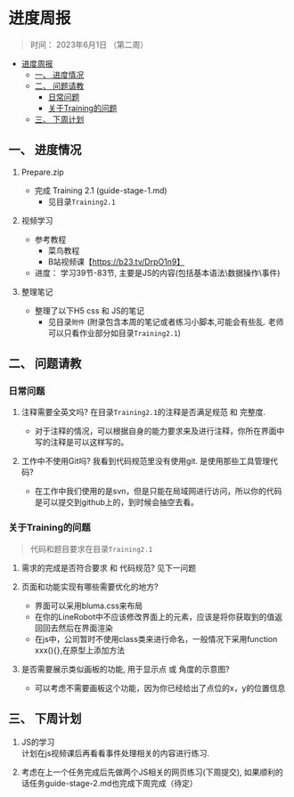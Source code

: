 # 进度周报
> 时间： 2023年6月1日 （第二周）


<!-- @import "[TOC]" {cmd="toc" depthFrom=1 depthTo=6 orderedList=false} -->

<!-- code_chunk_output -->

- [进度周报](#进度周报)
  - [一、 进度情况](#一--进度情况)
  - [二、 问题请教](#二--问题请教)
    - [日常问题](#日常问题)
    - [关于Training的问题](#关于training的问题)
  - [三、 下周计划](#三--下周计划)

<!-- /code_chunk_output -->


## 一、 进度情况
1.  Prepare.zip
    + 完成 Training 2.1 (guide-stage-1.md) 
        - 见目录`Training2.1`

2.  视频学习
    + 参考教程
        + 菜鸟教程
        + B站视频课【https://b23.tv/DrpO1n9】
    + 进度：
        学习39节-83节, 主要是JS的内容(包括基本语法\数据操作\事件)
        
3. 整理笔记
    + 整理了以下H5 css 和 JS的笔记
        - 见目录`附件` (附录包含本周的笔记或者练习小脚本,可能会有些乱. 老师可以只看作业部分如目录`Training2.1`)

<!-- 4. 仓库
    + 创建了一个仓库, 方便老师检查每周的内容
        - https://gitee.com/luke_lee_98/follow-up-front-end
    + 仓库的文件上传逻辑可能和正常提交写代码的不太一样. 
        - 每周我会创建一个目录, 这样老师每周可以只打开本周目录方便检查指导
    + 不知道GitHub是否方便, 所以就先放在码云上了    -->
    


## 二、 问题请教
### 日常问题
1. 注释需要全英文吗?  在目录`Training2.1`的注释是否满足规范 和 完整度.
    - 对于注释的情况，可以根据自身的能力要求来及进行注释，你所在界面中写的注释是可以这样写的。

2. 工作中不使用Git吗? 我看到代码规范里没有使用git. 是使用那些工具管理代码?
    - 在工作中我们使用的是svn，但是只能在局域网进行访问，所以你的代码是可以提交到github上的，到时候会抽空去看。

### 关于Training的问题
> 代码和题目要求在目录`Training2.1`
1. 需求的完成是否符合要求 和 代码规范? 
    见下一问题

2. 页面和功能实现有哪些需要优化的地方?
    - 界面可以采用bluma.css来布局
    - 在你的LineRobot中不应该修改界面上的元素，应该是将你获取到的值返回回去然后在界面渲染
    - 在js中，公司暂时不使用class类来进行命名，一般情况下采用function xxx(){},在原型上添加方法

3. 是否需要展示类似画板的功能, 用于显示点 或 角度的示意图?
    - 可以考虑不需要画板这个功能，因为你已经给出了点位的x，y的位置信息
        

## 三、 下周计划
1. JS的学习  
    计划在js视频课后再看看事件处理相关的内容进行练习.
    
2. 考虑在上一个任务完成后先做两个JS相关的网页练习(下周提交), 如果顺利的话任务guide-stage-2.md也完成下周完成（待定）

